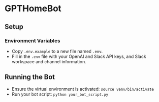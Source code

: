 # GPTHomeBot

## Setup

### Environment Variables
- Copy `.env.example` to a new file named `.env`.
- Fill in the `.env` file with your OpenAI and Slack API keys, and Slack workspace and channel information.

## Running the Bot
- Ensure the virtual environment is activated: `source venv/bin/activate`
- Run your bot script: `python your_bot_script.py`
